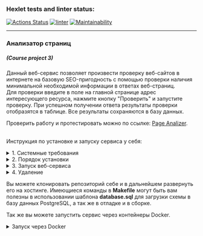 ### Hexlet tests and linter status:
[![Actions Status](https://github.com/dmkael/python-project-83/actions/workflows/hexlet-check.yml/badge.svg)](https://github.com/dmkael/python-project-83/actions)
[![linter](https://github.com/dmkael/python-project-83/actions/workflows/linter.yml/badge.svg)](https://github.com/dmkael/python-project-83/actions/workflows/linter.yml)
[![Maintainability](https://api.codeclimate.com/v1/badges/198b08924883bb5d1b22/maintainability)](https://codeclimate.com/github/dmkael/python-project-83/maintainability)

---

### Анализатор страниц
##### (Course project 3)
Данный веб-сервис позволяет произвести проверку веб-сайтов в интернете на базовую SEO-пригодность с помощью проверки наличия минимальной необходимой информации в ответах веб-страниц.\
Для проверки введите в поле на главной странице адрес интересующего ресурса, нажмите кнопку "Проверить" и запустите проверку. При успешном получении ответа результаты проверки отобразятся в таблице. Все результаты сохраняются в базу данных.

Проверить работу и протестировать можно по ссылке: [Page Analizer](https://python-project-83-2ssw.onrender.com).

\
Инструкция по установке и запуску сервиса у себя:

<details>
<summary>1. Системные требования</summary>

- Python 3.10 или выше ([скачать](https://www.python.org/downloads/))
- GIT-клиент ([скачать](https://git-scm.com/downloads/))
- Сервер с базой данных PostgreSQL ([скачать](https://www.postgresql.org/download/))

</details>

<details>
<summary>2. Порядок установки</summary>

- __Linux__:
  - для текущего пользователя:

      ```
    python3 -m pip install --user git+https://github.com/dmkael/python-project-83.git
      ```

  - в систему (использует встроенную версию Python):

      ```
    python3 -m pip install git+https://github.com/dmkael/python-project-83.git
      ```

- __Windows__:
  - для текущего пользователя:

      ```
    py -m pip install --user git+https://github.com/dmkael/python-project-83.git
      ```

  - в систему:

      ```
    py -m pip install git+https://github.com/dmkael/python-project-83.git
      ```

  _ВНИМАНИЕ: При установке пакета "для пользователя" необходимо, чтобы каталог пользовательских пакетов был доступен в переменной PATH. Детальная информация здесь:_
  _[Installing to the user documentation](https://packaging.python.org/en/latest/tutorials/installing-packages/#installing-to-the-user-site)_

Для работы сервиса необходимы две переменные окружения:

- SECRET_KEY - со значением секрета для работы приложения (можете любое значение сгенерировать сами)
- DATABASE_URL - путь к вашей подготовленной базе данных в виде унифицированного идентификатора ресурса (URI): _postgres://{user}:{password}@{hostname}:{port}/{database-name}_


  Можно использовать пакет python-dotenv и указать переменные в файле .env в корне пакета.
  Либо прописать переменные в окружение ОС:
- __Linux (Ubuntu):__

  - Вывести имеющиеся
    ```
    printenv
    ```
  - задать для пользователя, указав значение вида MY_VAR=VALUE:
    ```
    echo MY_VAR=VALUE >> $HOME/.bashrc
    ```
  - задать для системы, указав значение вида MY_VAR=VALUE:
    ```
    sudo echo MY_VAR=VALUE >> /etc/environment
    ```
    _Либо можете прописать текстовым редактором, например, nano в указанные файлы вручную._


- __Windows:__
  - запустить в командной строке __cmd__ или __PowerShell__ от имени администратора, либо в меню __Выполнить__, которое открывается сочетанием клавиш __WIN + R__ (_При запуске через меню "Выполнить" может запуститься без прав администратора, что не позволит менять системные переменные_):
    ```
    rundll32.exe sysdm.cpl,EditEnvironmentVariables
    ```

После добавления переменных окружения нужно подготовить базу данных:

- __Linux:__

  - запустить команду:
  ```
  python3 $(pip show hexlet-code | grep -oP 'Location: \K.*')/page_analyzer/load_db_schema.py
  ```

- __Windows:__
  
  - запустить команду в __PowerShell__:
  ```
  pip show hexlet-code | ForEach-Object {
      if ($_ -match 'WARNING: (.*)') {} else {
          $_ | Select-String -Pattern 'Location: (.*)' | ForEach-Object {
              if ($_.Matches.Count -gt 0) {
                  $location = $_.Matches[0].Groups[1].Value
                  $schema = $location + "\page_analyzer\load_db_schema.py"
                  Write-Output $schema
              }
          } | py "$schema"
      }
  }
  ```

На этом установка завершена!
</details>

<details>
<summary>3. Запуск веб-сервиса</summary>

После установки веб-сервис готов к запуску. Вы можете опционально добавить переменную окружения __PORT__ для указания порта веб-сервиса.
В случае отсутствия переменной, используется значение по умолчанию __8000__. Запустить можно следующими командами:

- __Linux:__

  запуск c использованием __Flask__ с отладкой:
  ```
  flask --debug --app page_analyzer:app  run --port 8000 --host localhost
  ```
  запуск c использованием __gunicorn__:
  ```
  export PORT=${PORT:-8000}; gunicorn -w 5 -b 0.0.0.0:$PORT page_analyzer:app
  ```

- __Windows:__

  запуск через __PowerShell__ c использованием __Flask__ с отладкой:
  ```
  flask --debug --app page_analyzer:app  run --port 8000 --host localhost
  ```
  ОС Windows не поддерживает __gunicorn__, поэтому в качестве альтернативы можете использовать __waitress__:
  ```
  pip install waitress
  ```
  запуск через __PowerShell__ c использованием __waitress__:
  ```
  if (-not $env:PORT) {$env:PORT = "8000"} waitress-serve --listen=*:$env:PORT page_analyzer:app
  ```

Остановить сервис можно сочетанием клавиш __CTRL + C__, либо закрытием окна терминала.
</details>

<details>
  <summary>4. Удаление</summary>
  
Для удаления сервиса введите в командной строке: 

- __Linux__:

    ```
  python3 -m pip uninstall hexlet-code
    ```

- __Windows__:

    ```
  py -m pip uninstall hexlet-code
    ```

</details>

Вы можете клонировать репозиторий себе и в дальнейшем развернуть его на хостинге. Имеющиеся команды в __Makefile__ могут быть вам полезны в использовании шаблона __database.sql__ для загрузки схемы в базу данных PostgreSQL, а так же в отладке и в сборке. 

Так же вы можете запустить сервис через контейнеры Docker.

<details>
<summary>Запуск через Docker</summary>

Системные требования для запуска через Docker:

- Docker Desktop ([Download](https://www.docker.com/products/docker-desktop/))
    
1. Скачайте и поместите [docker-compose](https://github.com/dmkael/page-analyzer/blob/main/pg_analyzer_docker/compose.yml) файл в любой пустой каталог.
   
   _Вы можете указать своё значение для порта в compose.yml если необходимо_
3. Создайте __.env__ внутри созданного каталога и укажите 5 переменных окружения в __.env__ файле с помощью любого текстового редактора (можно указать любые допустимые значения):
   ```
   DB_USER='my_user'
   DB_PASSWORD='my_password'
   DB_NAME='my_database'
   SECRET_KEY='my_secret_key'
   SERVICE_PORT='8000'
   ```
5. Перейдите в каталог с помощью командной строки и выполните в нём команду:
   ```
   docker-compose -f compose.yml up
   ```

6. Сервис запустится и будет доступен по адресу [localhost:8000](http://localhost:8000/) (если значение порта 8000). Чтобы остановить сервис нажмите сочетание клавиш __CTRL+C__ или остановите контейнеры через Docker Desktop или через коммандную строку с помощью docker.

</details>
